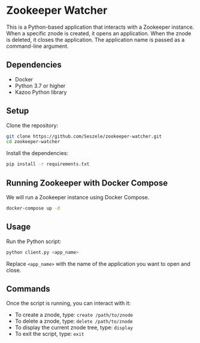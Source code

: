 # Zookeeper Watcher

This is a Python-based application that interacts with a Zookeeper instance. When a specific znode is created, it opens an application. When the znode is deleted, it closes the application. The application name is passed as a command-line argument.

## Dependencies

- Docker
- Python 3.7 or higher
- Kazoo Python library

## Setup

Clone the repository:

```bash
git clone https://github.com/Seszele/zookeeper-watcher.git
cd zookeeper-watcher
```

Install the dependencies:

```bash
pip install -r requirements.txt
```

## Running Zookeeper with Docker Compose
We will run a Zookeeper instance using Docker Compose.
```bash
docker-compose up -d
```
## Usage
Run the Python script:
```bash
python client.py <app_name>
```
Replace `<app_name>` with the name of the application you want to open and close.

## Commands
Once the script is running, you can interact with it:
* To create a znode, type: `create /path/to/znode`
* To delete a znode, type: `delete /path/to/znode`
* To display the current znode tree, type: `display`
* To exit the script, type: `exit`